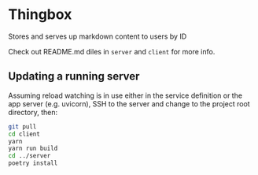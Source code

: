 # Thingbox

Stores and serves up markdown content to users by ID

Check out README.md diles in `server` and `client` for more info.


## Updating a running server

Assuming reload watching is in use either in the service definition or the app server (e.g. uvicorn), SSH to the server and change to the project root directory, then:

```bash
git pull
cd client
yarn
yarn run build
cd ../server
poetry install
```

